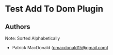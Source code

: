 Test Add To Dom Plugin
============================

## Authors

Note: Sorted Alphabetically

- Patrick MacDonald (pmacdonald15@gmail.com)
